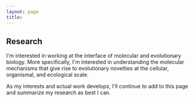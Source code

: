 ```yaml
---
layout: page
title: 
---
```


## Research

I'm interested in working at the interface of molecular and evolutionary biology. More specifically, I'm interested in understanding the molecular mechanisms that give rise to evolutionary novelties at the cellular, organismal, and ecological scale.

As my interests and actual work develops, I'll continue to add to this page and summarize my research as best I can.
